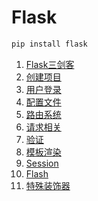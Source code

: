 # Flask

```bash
pip install flask
```

<ol>
    <li><a href='Flask三剑客'>Flask三剑客</a></li>
    <li><a href='创建项目'>创建项目</a></li>
    <li><a href='用户登录'>用户登录</a></li>
    <li><a href='配置文件'>配置文件</a></li>
    <li><a href='路由系统'>路由系统</a></li>
    <li><a href='请求相关'>请求相关</a></li>
    <li><a href='验证'>验证</a></li>
    <li><a href='模板渲染'>模板渲染</a></li>
    <li><a href='Session'>Session</a></li>
    <li><a href='Flash'>Flash</a></li>
    <li><a href='特殊装饰器'>特殊装饰器</a></li>
</ol>


